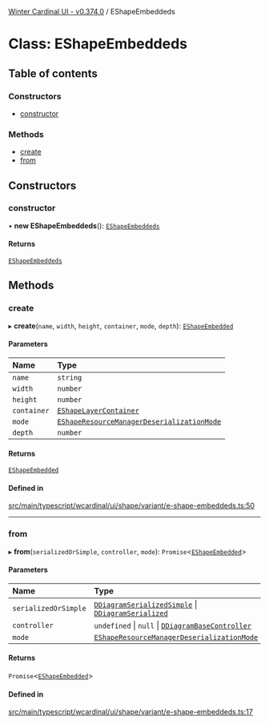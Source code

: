[Winter Cardinal UI - v0.374.0](../index.md) / EShapeEmbeddeds

# Class: EShapeEmbeddeds

## Table of contents

### Constructors

- [constructor](EShapeEmbeddeds.md#constructor)

### Methods

- [create](EShapeEmbeddeds.md#create)
- [from](EShapeEmbeddeds.md#from)

## Constructors

### constructor

• **new EShapeEmbeddeds**(): [`EShapeEmbeddeds`](EShapeEmbeddeds.md)

#### Returns

[`EShapeEmbeddeds`](EShapeEmbeddeds.md)

## Methods

### create

▸ **create**(`name`, `width`, `height`, `container`, `mode`, `depth`): [`EShapeEmbedded`](EShapeEmbedded.md)

#### Parameters

| Name | Type |
| :------ | :------ |
| `name` | `string` |
| `width` | `number` |
| `height` | `number` |
| `container` | [`EShapeLayerContainer`](../interfaces/EShapeLayerContainer.md) |
| `mode` | [`EShapeResourceManagerDeserializationMode`](../index.md#eshaperesourcemanagerdeserializationmode-1) |
| `depth` | `number` |

#### Returns

[`EShapeEmbedded`](EShapeEmbedded.md)

#### Defined in

[src/main/typescript/wcardinal/ui/shape/variant/e-shape-embeddeds.ts:50](https://github.com/winter-cardinal/winter-cardinal-ui/blob/v0.310.1/src/main/typescript/wcardinal/ui/shape/variant/e-shape-embeddeds.ts#L50)

___

### from

▸ **from**(`serializedOrSimple`, `controller`, `mode`): `Promise`\<[`EShapeEmbedded`](EShapeEmbedded.md)\>

#### Parameters

| Name | Type |
| :------ | :------ |
| `serializedOrSimple` | [`DDiagramSerializedSimple`](../interfaces/DDiagramSerializedSimple.md) \| [`DDiagramSerialized`](../interfaces/DDiagramSerialized.md) |
| `controller` | `undefined` \| ``null`` \| [`DDiagramBaseController`](../interfaces/DDiagramBaseController.md) |
| `mode` | [`EShapeResourceManagerDeserializationMode`](../index.md#eshaperesourcemanagerdeserializationmode-1) |

#### Returns

`Promise`\<[`EShapeEmbedded`](EShapeEmbedded.md)\>

#### Defined in

[src/main/typescript/wcardinal/ui/shape/variant/e-shape-embeddeds.ts:17](https://github.com/winter-cardinal/winter-cardinal-ui/blob/v0.310.1/src/main/typescript/wcardinal/ui/shape/variant/e-shape-embeddeds.ts#L17)
